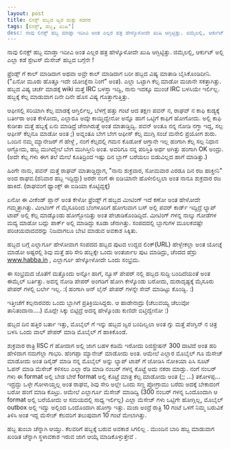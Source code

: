 ```yaml
---
layout: post
title: ಲಿನಕ್ಸ್ ಹಬ್ಬದ ಜ್ವರ ಮತ್ತು ಸಡಗರ
tags: [ಲಿನಕ್ಸ್, ಹಬ್ಬ, ಖುಷಿ"]
desc: ನಾವು ಲಿನಕ್ಸ್ ಹಬ್ಬ ಮಾಡ್ತಾ ಇದೀವಿ ಅಂತ ಎಲ್ಲರ ಹತ್ರ ಹೇಳ್ಕೊಳೋದೇ ಖುಷಿ ಆಗ್ಬಿಟ್ಟಿತ್ತು. ಜಿಮೈಲಲ್ಲಿ, ಆರ್ಕುಟ್  ಅಲ್ಲಿ ಎಲ್ಲಾ ಕಡೆ ಸ್ಟೇಟಸ್ ಮೆಸೇಜ್ ಹಬ್ಬದ ಬಗ್ಗೆನೇ !
---
```


ನಾವು ಲಿನಕ್ಸ್ ಹಬ್ಬ ಮಾಡ್ತಾ ಇದೀವಿ ಅಂತ ಎಲ್ಲರ ಹತ್ರ ಹೇಳ್ಕೊಳೋದೇ ಖುಷಿ ಆಗ್ಬಿಟ್ಟಿತ್ತು. ಜಿಮೈಲಲ್ಲಿ, ಆರ್ಕುಟ್  ಅಲ್ಲಿ ಎಲ್ಲಾ ಕಡೆ ಸ್ಟೇಟಸ್ ಮೆಸೇಜ್ ಹಬ್ಬದ ಬಗ್ಗೆನೇ !

ಫ್ರೆಂಡ್ಸ್ ಗೆ ಕಾಲ್ ಮಾಡಿದಾಗ ಅಥವಾ ಅವ್ರೇ ಕಾಲ್ ಮಾಡಿದಾಗ ಬರೀ ಹಬ್ಬದ ವಿಷ್ಯ ಮಾತಾಡಿ ಬೈಸಿಕೊಂಡಿದೀನಿ.("ಏನೋ ಮೂರು ಹೊತ್ತೂ ಇದೇ ಯೋಚ್ನೆನಾ ನಿಂಗೆ" ಅಂತ). ಎಲ್ಲಾ ಒಟ್ಟಾಗಿ ಕೆಲ್ಸ ಮಾಡೋ ಮಜಾನೇ ಸಕತ್ತಾಗಿತ್ತು. ಹಬ್ಬದ ವಿಷ್ಯ ಚರ್ಚೆ ಮಾಡಕ್ಕೆ  wiki ಮತ್ತೆ  IRC ಬಳಸ್ತಾ ಇದ್ವಿ, ನಾನು ಇದಕ್ಕೂ ಮುಂಚೆ IRC ಬಳಸಿಯೇ ಇರ್ಲಿಲ್ಲ. ಹಬ್ಬಕ್ಕೆ  ಕೆಲ್ಸ ಮಾಡುವಾಗ  ದಿನೇ ದಿನೇ ಹೊಸ ವಿಷ್ಯ ಗೊತ್ತಾಗುತ್ತಿತ್ತು.

ಆಫೀಸಲ್ಲಿ  ಸರಿಯಾಗಿ ಕೆಲ್ಸ ಮಾಡಕ್ಕೆ ಆಗ್ತಿರ್ಲಿಲ್ಲ, ಬೆಳಗ್ಗೆ ಹತ್ತು ಗಂಟೆ ಆದ ತಕ್ಷಣ  ಪವನ್ ನ, ರಾಘವ್ ನ ಕಾಫಿ ಕುಡ್ಯಕ್ಕೆ  ಬರ್ತೀರಾ ಅಂತ ಕೇಳೋದು, ಎಲ್ಲಾರೂ ಅದ್ಕೇ ಕಾಯ್ತಿದ್ವೇನೋ ಅನ್ನೊ ಹಾಗೆ  ಒಟ್ಟಿಗೆ ಕಾಫಿಗೆ ಹೋಗೋದು. ಅಲ್ಲಿ ಕಾಫಿ ಕುಡೀತಾ ಮತ್ತೆ ಹಬ್ಬಕ್ಕೆ ಏನು ಮಾಡಿದ್ರೆ ಚೆನಾಗಿರುತ್ತೆ ಅಂತ ಮಾತಾಡ್ತಿದ್ವಿ. ಪವನ್ ಅಂತೂ ನನ್ನ ನೋಡಿ ನಗ್ತಾ ಇದ್ದ, ಸಲ್ಪ ಆಫೀಸ್ ಕೆಲ್ಸನೂ ಮಾಡೋ ಅಂತ ;)  ಅವ್ನಂತೂ ಬೇಗ ಬೇಗ ಆಫೀಸ್ ಕೆಲ್ಸ ಮುಗ್ಸಿ   ಸಂಜೆ ಮನೇಲಿ ಪ್ರಯೋಗ ಶುರು. ಒಂದಿನ ನಮ್ಮ ಮ್ಯಾನೇಜರ್ ಗೆ ಹೇಳ್ದೆ , ನಂಗೆ ಕೆಲ್ಸದಲ್ಲಿ ಗಮನ ಕೊಡೋಕೆ ಆಗ್ತಾನೇ ಇಲ್ಲ  ಹಂಗಾಗಿ ಕೆಲ್ಸ ಸಲ್ಪ ನಿಧಾನ ಆಗ್ಬೋದು, ಹಬ್ಬ ಮುಗಿದ್ಮೇಲೆ ಬೇಗ ಮುಗಿಸ್ತೀನಿ  ಅಂತ. ಅವರಿಗೂ ನನ್ನ ಪರಿಸ್ತಿತಿ ಅರ್ಥ ಆಗಿತ್ತು ಹಂಗಾಗಿ OK ಅಂದ್ರು. (ಅದೇ ಕೆಲ್ಸ ಗಳು ಈಗ ತಲೆ ಮೇಲೆ ಕೂತಿದ್ರಿಂದ ಇಷ್ಟು ದಿನ ಬ್ಲಾಗ್ ಬರೆಯಲು ಬಿಡುವಿಲ್ಲದ ಹಾಗೆ ಮಾಡಿತ್ತು.)

ಹಿಂಗೇ ನಾನು, ಪವನ್ ಮತ್ತೆ   ರಾಘವ್ ಮಾತಾಡ್ತಿದ್ದಾಗ, "ನಾನು ಶುಕ್ರವಾರ, ಸೋಮವಾರ ಎರಡೂ ದಿನ ರಜ ಹಾಕ್ತೀನಿ" ಅಂದ  ರಾಘವ.(ಶನಿವಾರ ಹಬ್ಬ ಇದ್ದಿದ್ದು) ಅರರೇ ನಂಗೆ ಈ ಐಡಿಯಾನೇ ಹೊಳೀಲಿಲ್ವಲಾ  ಅಂತ ನಾನೂ ಶುಕ್ರವಾರ ರಜ ಹಾಕಿದೆ. (ರಾಘವಂಗೆ ಥ್ಯಾಂಕ್ಸ್ ಈ ಐಡಿಯಾ ಕೊಟ್ಟಿದ್ದಕ್ಕೆ)

ಏನೋ ಈ ವೀಕೆಂಡ್ ಪ್ಲಾನ್ ಅಂತ ಕೇಳೋ ಫ್ರೆಂಡ್ಸ್ ಗೆ ಹಬ್ಬದ ಮೀಟಿಂಗ್ ಇದೆ  ಕಣೋ ಅಂತ ಹೇಳೋದೇ ಗಮ್ಮತ್ತಾಗಿತ್ತು. ಮೀಟಿಂಗ್ ಗೆ ಮೈಸೂರಿಂದ ಬೆಂಗಳೂರಿಗೆ  ಹೋಗುವಾಗ ಬಸ್ ಅಲ್ಲಿ ಪವರ್ ಕಾರ್ಡ್ ಇದ್ದಿದ್ರೆ ಲ್ಯಾಪ್ ಟಾಪ್ ಅಲ್ಲಿ ಕೆಲ್ಸ ಮಾಡ್ಕೊಂಡು ಹೋಗ್ಬೋದಿತ್ತು ಅಂತ ಪೇಚಾಡಿಕೊಂಡಿದ್ದಿದೆ. ಮೀಟಿಂಗ್ ಗಳನ್ನ ನಾಲ್ಕು ಗೋಡೆಗಳ ಮದ್ಯ ಮಾಡೋ ಬದ್ಲು   ಪಾರ್ಕ್ ಅಲ್ಲಿ ಮಾಡಿದ್ದು ಕೂಡಾ ಚೆನಾಗಿತ್ತು. ಸಂಪದದಲ್ಲಿ ಬ್ಲಾಗುಗಳ ಮೂಲಕವಷ್ಟೇ ಪರಿಚಯವಾದವರನ್ನು  ನಿಜವಾಗಲೂ  ಬೇಟಿ ಮಾಡುವ ಅವಕಾಶ ಸಿಕ್ಕಿತು.  

ಹಬ್ಬದ ಬಗ್ಗೆ ಎಲ್ಲಾರ್ಗೂ ಹೇಳೋವಾಗ ಸಂಪದದ ಹಬ್ಬದ ಪುಟದ ಉದ್ದದ ಲಿಂಕ್(URL) ಹೇಳ್ಬೇಕಲ್ಲಾ  ಅಂತ ಯೋಚ್ನೆ  ಮಾಡೋ ಅಷ್ಟರಲ್ಲಿ  ಶಿವು ಮತ್ತೆ ಹರಿ ಸೇರಿ ಹಬ್ಬಕ್ಕೇ ಒಂದು ಅಂತರ್ಜಾಲ ಪುಟ ಮಾಡಿದ್ರು, ಚೆಂದದ ಹೆಸ್ರು  www.habba.in , ಎಲ್ಲಾರ್ಗೂ ಹೇಳ್ಕೋಳೋದೇ ಒಂದು ಸಂಭ್ರಮ.

ಈ ಸಂಭ್ರಮದ ಜೊತೆಗೆ ಮತ್ತೊಂದು ಅನ್ನೋ ಹಾಗೆ, ನ್ಯೂಸ್ ಪೇಪರ್ ನಲ್ಲಿ ಹಬ್ಬದ ಸುದ್ದಿ ಬಂದಿದೆಯಂತೆ ಅಂತ  ಈಮೈಲ್ ಬರ್ತಿತ್ತು. ಅದನ್ನ ನೋಡಿ ಪೇಪರ್ ಅಂಗಡಿಗೆ ಹೋಗಿ ಕೇಳ್ಕೊಂಡು ಬರೋದು, ದುರಾದೃಷ್ಟಕ್ಕೆ  ಮೈಸೂರು ಪೇಪರ್ ಗಳಲ್ಲಿ ಬರ್ಲೇ ಇಲ್ಲ. :( ಹಂಗಾಗಿ  ಆನ್ ಲೈನ್ ಪೇಪರ್ ಗಳನ್ನೇ ಸೇವ್ ಮಾಡಿಟ್ಟು ಕೊಂಡ್ವಿ. :)

ಇತ್ತೀಚೆಗೆ ಕಲ್ಪನಾರವರು ಒಂದು ಬ್ಲಾಗಿಗೆ ಪ್ರತಿಕ್ರಿಯಿಸಿದ್ದರು. ಆ ಹಾಡೇನಾದ್ರು (ಚೆಲುವಯ್ಯ ಚೆಲುವೋ ತಾನಿತಂದಾನಾ....) ಮೊದ್ಲೇ ಸಿಕ್ಕು ಬಿಟ್ಟಿದ್ರೆ ಅದನ್ನ ಹೇಳ್ಕೊಂಡು ಕುಣಿದೇ ಬಿಟ್ತಿದ್ವೇನೋ :)

ಹಬ್ಬದ ದಿನ ಹತ್ತಿರ ಬರ್ತಾ ಇತ್ತು, ಮೊಬೈಲ್ ಗೆ ಇನ್ನು ಹಬ್ಬದ ಜ್ವರ ಬಂದಿಲ್ವಲಾ ಅಂತ ಗ್ನು ಮತ್ತೆ ಪೆಂಗ್ವಿನ್ ನ ಚಿತ್ರ  ಬಳಸಿ ಒಂದು ವಾಲ್ ಪೇಪರ್ ಮಾಡಿ ಮೊಬೈಲ್ ಗೆ ಹಾಕಿಕೊಂಡೆ.

ಶುಕ್ರವಾರ ರಾತ್ರಿ IISC ಗೆ ಹೋದಾಗ ಅಲ್ಲಿ ಜಾಗ ಬಹಳ ಕಡಿಮೆ ಇರೋದು ರಿಜಿಸ್ಟ್ರೇಷನ್ 300 ದಾಟಿದೆ ಅಂತ ಹರಿ ಹೇಳಿದಾಗ ನಮಗೆಲ್ಲಾ ಗಾಭರಿ. ಹೆಂಗಪ್ಪಾ  ಮ್ಯಾನೇಜ್ ಮಾಡೋದು ಅಂತ. ಆಮೇಲೆ ಎಲ್ಲಾರ ಮೊಬೈಲ್ ಗೂ ಮೆಸೇಜ್ ಮಾಡೋದು ಅಂತ ಡಿಸೈಡ್ ಮಾಡಿ ನನ್ನ ಮೊಬೈಲ್ ಅನ್ನು  ಲ್ಯಾಪ್ ಟಾಪ್ ಗೆ ಜೋಡಿಸಿ ನೋಕಿಯಾ ಪಿಸಿ ಸೂಟ್ ಓಪನ್ ಮಾಡಿ ಮೆಸೇಜ್ ಕಳಿಸಲು ಎಲ್ಲಾ ರೆಡಿ ಮಾಡಿ ನಂಬರ್ ಗಳನ್ನ ಕೊಟ್ಟ್ರೆ  ಅದು ನಕರಾ ಮಾಡ್ತು. ನಂಗೆ ನಂಬರ್ ಗಳು ಈ format ಅಲ್ಲಿ ಬೇಡ  ಬೇರೆ format ಅಲ್ಲಿ ಕೊಟ್ರೆ ಮಾತ್ರ  ಕೆಲ್ಸ ಮಾಡೋದು ಅಂತ (<number>;<number2>; ...) ತಕೋಳಪ್ಪ... ಇದ್ರದ್ದು  ಒಳ್ಳೇ ಗೋಳಾಯ್ತಲ್ಲ ಅಂತ ರಾಘವ, ಶಿವು ಸೇರಿ ಅಲ್ಲೇ ಒಂದು ಸಣ್ಣ  ಪ್ರೋಗ್ರಾಮು ಬರೆದು ಅದಕ್ಕೆ ಬೇಕಾದಂಗೆ ಬರೋ ಹಂಗೆ ಮಾಡಿ ಕೊಟ್ರು. ಆಮೇಲೆ ಎಲ್ಲಾರ್ಗೂ ಮೆಸೇಜ್ ಮಾಡಿದ್ವಿ (300 ನಂಬರ್ ಗಳನ್ನ  ಒಂದೊಂದಾಗಿ  ಆ format ಅಲ್ಲಿ   ಬರೆಯೋದು ಆ ಸಮಯದಲ್ಲಿ ಸಾಧ್ಯ ಇರ್ಲಿಲ್ಲ) ಎಲ್ಲಾ ಮೆಸೇಜ್ ಗಳು ಒಟ್ಟಿಗೇ ಹೋಗ್ಲಿಲ್ಲ, ಮೊಬೈಲ್ outbox ಅಲ್ಲಿ ಇದ್ವು  ಅಲ್ಲಿಂದ ಒಂದೊಂದಾಗಿ ಹೋಗ್ತಾ ಇತ್ತು. ಮಜಾ ಅಂದ್ರೆ ರಾತ್ರಿ 10 ಗಂಟೆ ಒಳಗೆ ನಿಮ್ಮ ಬರುವಿಕೆ ತಿಳಿಸಿ ಅಂತ ಇದ್ದ ಮೆಸೇಜ್ ಕೆಲವರಿಗೆ ತಲುಪುವಾಗ 10 ಗಂಟೆ ಮೇಲಾಗಿತ್ತು.

ಹಬ್ಬ ತುಂಬಾ ಚೆನ್ನಾಗಿ ಆಯ್ತು. ಕೆಲವರಿಗೆ ಹಬ್ಬಕ್ಕೆ ಬರುವ ಅವಕಾಶ ಸಿಗಲಿಲ್ಲ . ಮುಂದಿನ ಬಾರಿ ಹಬ್ಬ ಮಾಡುವಾಗ ಖಂಡಿತ ಚೆನ್ನಾಗಿ ಸ್ಥಳಾವಕಾಶ ಇರುವ ಜಾಗ ಆಯ್ಕೆ ಮಾಡಿಕೊಳ್ಳುತ್ತೇವೆ .
